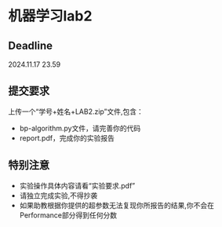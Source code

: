 # 机器学习lab2
## **Deadline**
2024.11.17 23.59

## 提交要求
上传一个“学号+姓名+LAB2.zip”文件,包含：

- bp-algorithm.py文件，请完善你的代码
- report.pdf，完成你的实验报告

## 特别注意
- 实验操作具体内容请看“实验要求.pdf”
- 请独立完成实验,不得抄袭
- 如果助教根据你提供的超参数无法复现你所报告的结果,你不会在Performance部分得到任何分数


